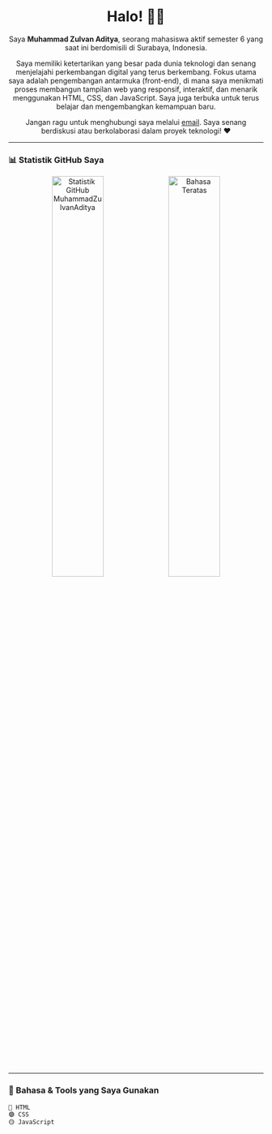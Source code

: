 <h1 align="center">Halo! 👋😄</h1>

<p align="center">
  Saya <b>Muhammad Zulvan Aditya</b>, seorang mahasiswa aktif semester 6 yang saat ini berdomisili di Surabaya, Indonesia.
</p>

<p align="center">
  Saya memiliki ketertarikan yang besar pada dunia teknologi dan senang menjelajahi perkembangan digital yang terus berkembang. Fokus utama saya adalah pengembangan antarmuka (front-end), di mana saya menikmati proses membangun tampilan web yang responsif, interaktif, dan menarik menggunakan HTML, CSS, dan JavaScript. Saya juga terbuka untuk terus belajar dan mengembangkan kemampuan baru.
</p>

<p align="center">
  Jangan ragu untuk menghubungi saya melalui <a href="mailto:mzulvanadtya44@gmail.com">email</a>. Saya senang berdiskusi atau berkolaborasi dalam proyek teknologi! ❤️
</p>

---

### 📊 Statistik GitHub Saya

<div align="center">
  <img src="https://github-readme-stats.vercel.app/api?username=MuhammadZulvanAditya&show_icons=true&theme=tokyonight" alt="Statistik GitHub MuhammadZulvanAditya" width="45%"/>
  <img src="https://github-readme-stats.vercel.app/api/top-langs/?username=MuhammadZulvanAditya&layout=compact&theme=tokyonight" alt="Bahasa Teratas" width="45%"/>
</div>

---

### 🚀 Bahasa & Tools yang Saya Gunakan

```txt
🔵 HTML
🟣 CSS
🟡 JavaScript
